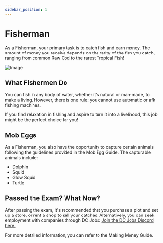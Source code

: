 ```yaml
---
sidebar_position: 1
---
```


# Fisherman

As a Fisherman, your primary task is to catch fish and earn money. The amount of money you receive depends on the rarity of the fish you catch, ranging from common Raw Cod to the rarest Tropical Fish!

![Image](https://media.discordapp.net/attachments/838356841217916989/1165660531869356133/2022-11-13_22.24.57.png?ex=6547a8f7&is=653533f7&hm=a26a9b11523306709a526485418bb136a12e5f69796fcc674f93dfef0beb8eee&=&width=1266&height=671)

## What Fishermen Do

You can fish in any body of water, whether it's natural or man-made, to make a living. However, there is one rule: you cannot use automatic or afk fishing machines. 

If you find relaxation in fishing and aspire to turn it into a livelihood, this job might be the perfect choice for you!

## Mob Eggs

As a Fisherman, you also have the opportunity to capture certain animals following the guidelines provided in the Mob Egg  Guide. The capturable animals include:

- Dolphin
- Squid
- Glow Squid
- Turtle

## Passed the Exam? What Now?

After passing the exam, it's recommended that you purchase a plot and set up a store, or rent a shop to sell your catches. Alternatively, you can seek employment with companies through DC Jobs:
[Join the DC Jobs Discord here.](https://discord.gg/Q8rNjddjjh)

For more detailed information, you can refer to the Making Money Guide.
